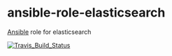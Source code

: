 # ansible-role-elasticsearch
[Ansible](https://galaxy.ansible.com/yfouillet/ansible-role-elasticsearch) role for elasticsearch

[![Travis_Build_Status](https://travis-ci.org/yfouillet/ansible-role-elasticsearch.svg?branch=master)](https://travis-ci.org/yfouillet/ansible-role-elasticsearch)
